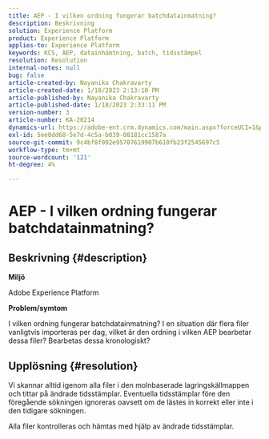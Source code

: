 ```yaml
---
title: AEP - I vilken ordning fungerar batchdatainmatning?
description: Beskrivning
solution: Experience Platform
product: Experience Platform
applies-to: Experience Platform
keywords: KCS, AEP, datainhämtning, batch, tidsstämpel
resolution: Resolution
internal-notes: null
bug: false
article-created-by: Nayanika Chakravarty
article-created-date: 1/18/2023 2:13:10 PM
article-published-by: Nayanika Chakravarty
article-published-date: 1/18/2023 2:33:11 PM
version-number: 3
article-number: KA-20214
dynamics-url: https://adobe-ent.crm.dynamics.com/main.aspx?forceUCI=1&pagetype=entityrecord&etn=knowledgearticle&id=e5cd4639-3a97-ed11-aad1-6045bd006b4b
exl-id: 5ee0dd68-5e7d-4c5a-b039-08181cc1587a
source-git-commit: 9c4bf8f092e95707619907b610fb23f2545697c5
workflow-type: tm+mt
source-wordcount: '121'
ht-degree: 4%

---
```


# AEP - I vilken ordning fungerar batchdatainmatning?

## Beskrivning {#description}


<b>Miljö</b>

Adobe Experience Platform

<b>Problem/symtom</b>

I vilken ordning fungerar batchdatainmatning? I en situation där flera filer vanligtvis importeras per dag, vilket är den ordning i vilken AEP bearbetar dessa filer? Bearbetas dessa kronologiskt?


## Upplösning {#resolution}


Vi skannar alltid igenom alla filer i den molnbaserade lagringskällmappen och tittar på ändrade tidsstämplar. Eventuella tidsstämplar före den föregående sökningen ignoreras oavsett om de lästes in korrekt eller inte i den tidigare sökningen.

Alla filer kontrolleras och hämtas med hjälp av ändrade tidsstämplar.
